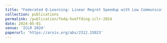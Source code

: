 ```yaml
---
title: "Federated Q-Learning: Linear Regret Speedup with Low Communication Cost"
collection: publications
permalink: /publication/fedq-hoeffding-iclr-2024
date: 2024-05-01
venue: 'ICLR 2024'
paperurl: 'https://arxiv.org/abs/2312.15023'
---
```

